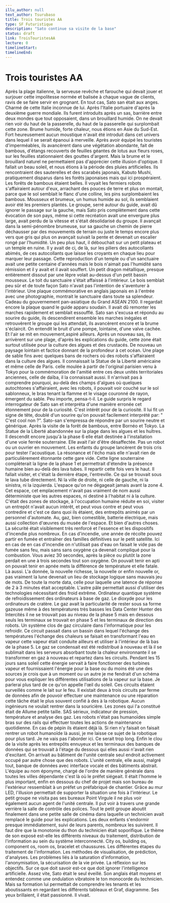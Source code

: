 ```yaml
---
illu_author: null
text_author: Tsurubaso
title: Trois touristes AA
type: SF Futuristique
description: "Sato continue sa visite de la base"
status: draft
link: TroisTouristesAA
lecture: 0
timelineStart: 
timelineEnd: 
---
```

# Trois touristes AA




Après la plage italienne, la serveuse revêche et farouche qui devait jouer et surjouer cette impolitesse normée et balisée à chaque vague de clients, ravis de se faire servir en grognant. En tout cas, Sato san était aux anges. Charmé de cette Italie inconnue de lui. Après l'Italie portuaire d'après la deuxième guerre mondiale. Ils furent introduits après un sas, barrière entre deux mondes que tout opposaient, dans un brouillard humide. On ne devait rien voir du haut de la passerelle, du haut de la passerelle qui surplombait cette zone. Brume humide, forte chaleur, nous étions en Asie du Sud-Est. Fort heureusement aucun moustique n'avait été introduit dans cet univers dans lequel il se serait épanoui à merveille. Après avoir équipé les touristes d'imperméables, ils avancèrent dans une végétation abondante, fait de bambous, d'étangs recouverts de feuilles géantes de lotus aux fleurs roses, sur les feuilles stationnaient des gouttes d'argent. Mais la brume et le brouillard naturel ne permettaient pas d'apprécier cette illusion d'optique. Il fallait un beau soleil, et nous étions à la période des pluies artificielles. Ils rencontraient des sauterelles et des scarabés japonais, Kabuto Mushi, pratiquement disparus dans les forêts japonaises mais qui ici prospéraient. Les forêts de bambous étaient belles. Il voyait les fermiers robots s'affairaient autour d'eux, arrachant des pouces de terre et plus on montait, parce que le sol semblait le flanc d'une colline, les pins surplombaient les bambous. Mousseux et brumeux, un humus humide au sol, ils semblaient avoir été les premiers plantés. Le groupe, serré autour du guide, avait dû ignorer le passage sur la gauche, mais Sato pris complètement dans cette évocation de son pays, même si cette recréation avait une envergure plus large, avait perdu de la vitesse et s'était désolidarisé du groupe. Il avançait dans la semi-pénombre brumeuse, sur sa gauche un chemin de pierre déchausser par des mouvements de terrain ou juste le temps encore plus vers que gris qui plus on avançait suivait la pente et devenait un escalier rongé par l'humidité. Un peu plus haut, il débouchait sur un petit plateau et un temple en ruine. Il y avait de ci, de là, sur les piliers des autocollants abimés, de ces autocollants que laisse les croyants en chaque lieu pour marquer leur passage. Cette reproduction d'un temple ou d'un sanctuaire avait une petite centaine d'années mais le bois n'aimait pas l'humidité sans rémission et il y avait et il avait souffert. Un petit dragon métallique, presque entièrement dissout par une lèpre volait au-dessus d'un petit bassin mousseux. Le toit du sanctuaire s'était affaissé à l'intérieur. Le bois semblait peu sûr et de toute façon Sato n'avait pas l'intention de s'aventurer à l'intérieur. Une plaque commémorative en anglais japonais en à l'entrée avec une photographie, montrait le sanctuaire dans toute sa splendeur. Cadeau du gouvernement pan-asiatique du Grand ASEAN 2100. Il regardait encore la plaque quand le guide apparu soudain. Il avait dû remonter les marches rapidement et semblait essoufflé. Sato san s'excusa et répondu au sourire du guide, ils descendirent ensemble les marches inégales et retrouvèrent le groupe qui les attendait, ils avancèrent encore et la brume s'éclaircit. On entendit le bruit d'une pompe, lointaine, d'une valve cachée. Et l'air se mit en mouvement,aspiré ailleurs. Après un nouveau sas, ils arrivèrent sur une plage, d'après les explications du guide, cette zone était surtout utilisée pour la culture des algues et des crustacés. De nouveau un paysage lointain et factice donnant de la profondeur à cet océan. Une plage de sable fins avec quelques bans de rochers où des robots s'affairaient dans la culture des algues. Il connaissait la Statue de la Liberté américaine et même celle de Paris. celle moulée à partir de l'original parisien venu à Tokyo pour la commémoration de l'amitié entre ces deux unités territoriales anciennes, celle de daïba, il la connaissait aussi. Il n'arrivait pas à comprendre pourquoi, au-delà des champs d'algues où quelques autochtones s'affairaient, avec les robots, il pouvait voir couché sur le sol sablonneux, le bras tenant la flamme et le visage couronné de rayon, émergent du sable. Peu importe, pensa-t-il. Le guide surpris le regard interrogateur de Sato san et interpréta d'une manière erronée cet étonnement pour de la curiosité. C'est intérêt pour de la curiosité. Il lui fit un signe de tête, doublé d'un sourire qu'on pouvait facilement interprété par: " C'est cool non ?". Sato-san s'empressa de répondre par un sourire neutre et générique. Après la visite de la forêt de bambous, entre Bornéo et Tokyo. La Statue de la Liberté abandonnée sur la plage dans les algues et les huîtres. Il descendit encore jusqu'à la phase 6 elle était destinée à l'installation d'une voie ferrée souterraine. Elle avait l'air d'être désaffectée. Pas un robot ou un ouvrier en mouvement. Les enfants du groupe lancèrent de trois cris pour tester l'acoustique. La résonance et l'écho mais elle n'avait rien de particulièrement étonnante cette gare vide. Cette ligne souterraine complèterait la ligne de la phase 1 et permettrait d'étendre la présence humaine bien au-delà des lava tubes. Il repartir cette fois vers le haut. Il fallait visiter, et c'était la dernière étape, l'entreville. Ce qui se trouvait sous le lava tube directement. Ni la ville de droite, ni celle de gauche, ni la sinistra, ni la izquierda. L'espace qu'on ne dégageait jamais avant la zone 4. Cet espace, cet emplacement n'avait pas vraiment de nom aussi déterministe que les autres espaces, ni destiné à l'habitat ni à la culture. C'était des zones de stockage, à l'occupation humaine réduite en soi, visiter un entrepôt n'avait aucun intérêt, et peut vous contre et peut vous contredire et c'est ce dans quoi ils étaient, des entrepôts animés par un personnel d'automate. Au, gaz, bien comestible, batterie électrique, mais aussi collection d'œuvres du musée de l'espace. Et bien d'autres choses. La sécurité était visiblement très renforcé et l'essence et les dispositifs d'incendie plus nombreux. En cas d'incendie, une année de récolte pouvez partir en fumée et entraîner des familles définitives sur le petit satellite. Ici en cas de en cas d'incendie on n'utilisait pas d'eau on faisait le vide pas de fumée sans feu, mais sans sans oxygène ça devenait compliqué pour la combustion. Vous aviez 30 secondes, après la pièce ou plutôt la zone perdait en une à trois secondes tout son oxygène. On pouvait tenir en apti on pouvait tenir en apnée mets la différence de température et elle fatale. Là aussi. L'a donnée, la nouvelle richesse, la nouvelle or enfin nouvelle or, pas vraiment la lune devenait un lieu de stockage logique sans mauvais jeu de mots. De toute la morte data, celle pour laquelle une latence de réponse de 2 à 3 minutes était acceptable. L'astre pâle permettait aussi d'utiliser des technologies nécessitant des froid extrême. Ordinateur quantique système de refroidissement des ordinateurs à base de gaz. Le dioxyde pour les ordinateurs de cratère. Le gaz avait la particularité de rester sous sa forme gazeuse même à des températures très basses les Data Center
Hunter des Intercités il ne se trouvait pas au niveau de la phase 5 mais en dessous seuls les terminaux se trouvait en phase 5 et les terminaux de direction des robots. Un système clos de gaz circulaire dans l'informatique pour les refroidir. Ce circuit passait dans un bassin dans lequel l'échange des températures l'échange des chaleurs se faisait en transformant l'eau en vapeur cette vapeur était conduite ailleurs et utiliser à l'intérieur de là bas de la phase 5. Le gaz se condensait est été redistribué à nouveau et là il se sublimait dans les serveurs absorbant toute la chaleur environnante il se transformer en gaz à nouveau et repartez dans les circuits. Pendant les 15 jours sans soleil cette énergie servait à faire fonctionner des turbines vapeur et fournissaient l'énergie pour la base ou du moins été une des sources je crois que à un moment ou un autre je me fendrait d'un schéma pour vous expliquer les différentes utilisations de la vapeur sur la base. Je parlerai plus tard de ce qu'on appelle l'œil du soleil. Ces circuits étaient surveillés comme le lait sur le feu. Il existait deux à trois circuits par ferme de données afin de pouvoir effectuer une maintenance ou une réparation cette tâche était le plus souvent confié à des à la robotique. Aucun ingénieurs ne voulait rentrer dans la souricière. Les zones qui l'a constitué était de
Allume petite taille. SAS sérieux, indicateur de pression, température et analyse des gaz. Les robots n'était pas humanoïdes simple bras sur des rails qui effectuer toutes les actions de maintenance quotidienne. En cas de pépin ils étaient déjà là. Si rien n'y faisait on faisait rentrer un robot humanoïde là aussi, je me laisse ce sujet de la robotique pour plus tard. Je ne vais pas l'aborder ici. Ce serait trop long. Enfin le clou de la visite après les entrepôts ennuyeux et les terminaux des banques de données qui se trouvait à l'étage du dessous qui elles aussi n'avait rien d'excitant. On arrivait au bâtiment de l'unité centrale seul endroit activement occupé par autre chose que des robots. L'unité centrale, elle aussi, malgré tout, banque de données avec interface vocale et des bâtiments abstrait. L'équipe au nom éponyme, chargé de l'ordre de manière générale dans toutes les villes dépendante c'est là où le préfet siégeait. Il était l'homme le plus important, enfin en dessous du chef de projet mais son bureau de l'extérieur ressemblait à un préfet un préfabriqué de chantier. Grâce au mur LED, l'illusion permettait de supporter la situation une fois à l'intérieur. Le petit groupe ne visita pas ses bureaux Point Virgule il ne plus voir également aucun agent de l'unité centrale. Il put voir à travers une grande verrière la salle de contrôle des polices. Tout le petit groupe aboutit finalement dans une petite salle de cinéma dans laquelle un technicien avait remplacé le guide pour les explications. Les deux enfants s'endormir presque immédiatement, suivi de leurs parents, nombreux les suivirent. 
Il faut dire que la monotonie du thon du technicien était soporifique. Le thème de son exposé est-elle les différents niveaux du traitement, distribution de l'information au sein du système interconnecté. City os, building os, component os, room os, bracelet et chaussures. Les différentes étapes du traitement de l'information. Les méthodes de visualisation, de prédiction, d'analyses. Les problèmes liés à la saturation d'information, l'anonymisation, la sécurisation de la vie privée. La réflexion sur les objectifs. Sur ce que doit savoir est-ce que doit ignorer l'intelligence artificielle. Assez vite, Sato était le seul éveillé. Son anglais était moyens et entendez comme une ondulation vibratoire le ton monocorde du technicien. Mais sa formation lui permettait de comprendre les tenants et les aboutissants en regardant les différents tableaux et Graf, diagramme. Ses yeux brillaient, il était passionné. Il vivait. 
